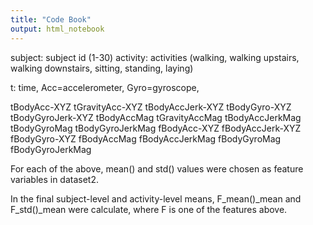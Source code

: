```yaml
---
title: "Code Book"
output: html_notebook
---
```


subject: subject id (1-30)
activity: activities (walking, walking upstairs, walking downstairs, sitting, standing, laying)

t: time, Acc=accelerometer, Gyro=gyroscope,

tBodyAcc-XYZ
tGravityAcc-XYZ
tBodyAccJerk-XYZ
tBodyGyro-XYZ
tBodyGyroJerk-XYZ
tBodyAccMag
tGravityAccMag
tBodyAccJerkMag
tBodyGyroMag
tBodyGyroJerkMag
fBodyAcc-XYZ
fBodyAccJerk-XYZ
fBodyGyro-XYZ
fBodyAccMag
fBodyAccJerkMag
fBodyGyroMag
fBodyGyroJerkMag

For each of the above, mean() and std() values were chosen as feature variables in dataset2.

In the final subject-level and activity-level means, F_mean()_mean and F_std()_mean were calculate, where F is one of the features above.
